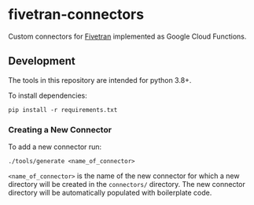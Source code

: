 # fivetran-connectors

Custom connectors for [Fivetran](https://fivetran.com/) implemented as Google Cloud Functions.

## Development

The tools in this repository are intended for python 3.8+.

To install dependencies:

```
pip install -r requirements.txt
```

### Creating a New Connector

To add a new connector run:

```
./tools/generate <name_of_connector>
```

`<name_of_connector>` is the name of the new connector for which a new directory will be created
in the `connectors/` directory. The new connector directory will be automatically populated with
boilerplate code.
